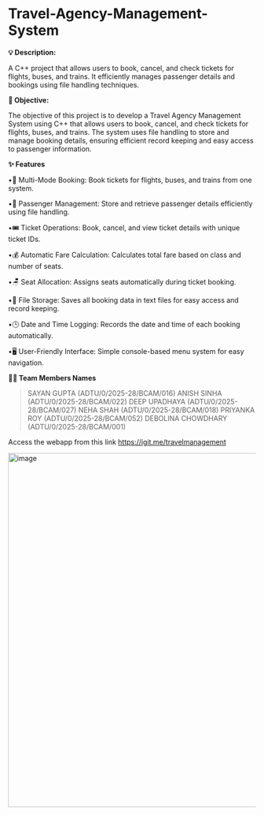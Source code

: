 # **Travel-Agency-Management-System**
**💡 Description:**

A C++ project that allows users to book, cancel, and check tickets for flights, buses, and trains. It efficiently manages passenger details and bookings using file handling techniques.




**🎯 Objective:**

The objective of this project is to develop a Travel Agency Management System using C++ that allows users to book, cancel, and check tickets for flights, buses, and trains. The system uses file handling to store and manage booking details, ensuring efficient record keeping and easy access to passenger information.




**✨ Features**

•🧳 Multi-Mode Booking: Book tickets for flights, buses, and trains from one system.

•👥 Passenger Management: Store and retrieve passenger details efficiently using file handling.

•🎟️ Ticket Operations: Book, cancel, and view ticket details with unique ticket IDs.

•💰 Automatic Fare Calculation: Calculates total fare based on class and number of seats.

•🪑 Seat Allocation: Assigns seats automatically during ticket booking.

•📁 File Storage: Saves all booking data in text files for easy access and record keeping.

•🕒 Date and Time Logging: Records the date and time of each booking automatically.

•🖥️ User-Friendly Interface: Simple console-based menu system for easy navigation.




**🧑‍💻 Team Members Names**

>  SAYAN GUPTA (ADTU/0/2025-28/BCAM/016)
>  ANISH SINHA (ADTU/0/2025-28/BCAM/022)
>  DEEP UPADHAYA (ADTU/0/2025-28/BCAM/027)
>  NEHA SHAH (ADTU/0/2025-28/BCAM/018)
>  PRIYANKA ROY (ADTU/0/2025-28/BCAM/052)
>  DEBOLINA CHOWDHARY (ADTU/0/2025-28/BCAM/001)



Access the webapp from this link
https://igit.me/travelmanagement



<img width="1307" height="719" alt="image" src="https://github.com/user-attachments/assets/0ddd7b93-27be-4788-bef5-abd7b22184e7" />
